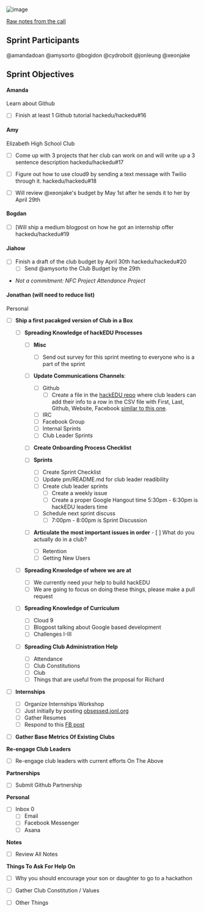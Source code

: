 ![image](http://i.imgur.com/WrhtkU0.jpg)

[Raw notes from the call](notes/sprint_002_04_27_15_notes.txt)

## Sprint Participants

@amandadoan @amysorto @bogidon @cydrobolt @jonleung @xeonjake 

## Sprint Objectives

#### Amanda

Learn about Github

- [ ] Finish at least 1 Github tutorial hackedu/hackedu#16

#### Amy

Elizabeth High School Club

- [ ] Come up with 3 projects that her club can work on and will write up a 3 sentence description hackedu/hackedu#17
- [ ] Figure out how to use cloud9 by sending a text message with Twilio through it. hackedu/hackedu#18
- [ ] Will review @xeonjake's budget by May 1st after he sends it to her by April 29th


#### Bogdan

- [ ] [Will ship a medium blogpost on how he got an internship offer hackedu/hackedu#19

#### Jiahow

- [ ] Finish a draft of the club budget by April 30th hackedu/hackedu#20
	- [ ] Send @amysorto the Club Budget by the 29th
- *Not a commitment: NFC Project Attendance Project*

#### Jonathan (will need to reduce list)

Personal

- [ ] **Ship a first pacakged version of Club in a Box**

	- [ ] **Spreading Knowledge of hackEDU Processes**

		- [ ] **Misc**
			- [ ] Send out survey for this sprint meeting to everyone who is a part of the sprint
			

		- [ ] **Update Communications Channels**:
			- [ ] Github
				- [ ] Create a file in the [hackEDU repo](http://github.com/hackedu/hackedu) where club leaders can add their info to a row in the CSV file with First, Last, Github, Website, Facebook [similar to this one](https://github.com/hshackers/docs/blob/master/members.csv).
			- [ ] IRC
			- [ ] Facebook Group
			- [ ] Internal Sprints
			- [ ] Club Leader Sprints
		
		- [ ] **Create Onboarding Process Checklist**
		
		- [ ] **Sprints**
			- [ ] Create Sprint Checklist
			- [ ] Update pm/README.md for club leader readibility
			- [ ] Create club leader sprints
				- [ ] Create a weekly issue
				- [ ] Create a proper Google Hangout time 5:30pm - 6:30pm is hackEDU leaders time
			- [ ] Schedule next sprint discuss
				- [ ] 7:00pm - 8:00pm is Sprint Discussion
		
		- [ ] **Articulate the most important issues in order**			- [ ] What do you actually do in a club?
			- [ ] Retention
			- [ ] Getting New Users

	- [ ] **Spreading Knwoledge of where we are at**
		- [ ] We currently need your help to build hackEDU
		- [ ] We are going to focus on doing these things, please make a pull request
	
	- [ ] **Spreading Knowledge of Curriculum**
		- [ ] Cloud 9
		- [ ] Blogpost talking about Google based development
		- [ ] Challenges I-III

	- [ ] **Spreading Club Administration Help**
		- [ ] Attendance
		- [ ] Club Constitutions
		- [ ] Club
		- [ ] Things that are useful from the proposal for Richard

- [ ] **Internships**
	- [ ] Organize Internships Workshop
	- [ ] Just initially by posting [obsessed.jonl.org](http://obsessed.jonl.org)
	- [ ] Gather Resumes
	- [ ] Respond to this [FB post](https://www.facebook.com/groups/1501083703514499/permalink/1577049445917924/)

- [ ] **Gather Base Metrics Of Existing Clubs**

**Re-engage Club Leaders**
- [ ] Re-engage club leaders with current efforts On The Above

**Partnerships**
- [ ] Submit Github Partnership 

**Personal**
- [ ] Inbox 0
	- [ ] Email
	- [ ] Facebook Messenger
	- [ ] Asana

**Notes**
- [ ] Review All Notes

**Things To Ask For Help On**
- [ ] Why you should encourage your son or daughter to go to a hackathon
- [ ] Gather Club Constitution / Values
- [ ] Other Things



